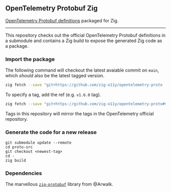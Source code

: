 ## OpenTelemetry Protobuf Zig

[OpenTelemetry Protobuf definitions](https://github.com/open-telemetry/opentelemetry-proto) packaged for Zig.

---

This repository checks out the official OpenTelemetry Protobuf definitions in a submodule and contains a Zig build to expose the generated Zig code as a package.

### Import the package

The following command will checkout the latest avaiable commit on `main`, which _should_ also be the latest tagged version.

```bash
zig fetch --save "git+https://github.com/zig-o11y/opentelemetry-proto
```

To specify a tag, add the ref (e.g. `v1.6.0` tag).

```bash
zig fetch --save "git+https://github.com/zig-o11y/opentelemetry-proto#v1.6.0
```

Tags in this repository will mirror the tags in the OpenTelemetry official repository.

### Generate the code for a new release

```zig
git submodule update --remote
cd proto-src
git checkout <newest-tag>
cd -
zig build
```

### Dependencies

The marvellous [`zig-protobuf`](https://github.com/Arwalk/zig-protobuf/) library from @Arwalk.
